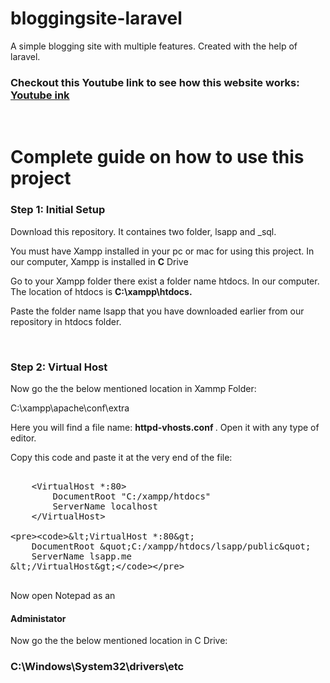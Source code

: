 # bloggingsite-laravel
A simple blogging site with multiple features. Created with the help of laravel.

<h3>Checkout this Youtube link to see how this website works: <a target="_blank" href="https://youtu.be/sK1_79e5gNo">Youtube ink</a></h3>
  
  <br>

  <h1>Complete guide on how to use this project</h1>
  <h3>Step 1: Initial Setup</h3>
  <p>Download this repository. It containes two folder, lsapp and _sql.</p>
  <p>You must have Xampp installed in your pc or mac for using this project. In our computer, Xampp is installed in <strong>C</strong> Drive </p>
  <p>Go to your Xampp folder there exist a folder name htdocs. In our computer. The location of htdocs is <strong> C:\xampp\htdocs.</strong></p>
  <p>Paste the folder name lsapp that you have downloaded earlier from our repository in htdocs folder.</p>
  <br>
  <h3>Step 2: Virtual Host</h3>
  <p>Now go the the below mentioned location in Xammp Folder:</p>
  <p>C:\xampp\apache\conf\extra</p>
  <p>Here you will find a file name: <strong> httpd-vhosts.conf </strong>. Open it with any type of editor.</p>
  <p>Copy this code and paste it at the very end of the file:</p>
  <xmp>
    <VirtualHost *:80>
        DocumentRoot "C:/xampp/htdocs"
        ServerName localhost
    </VirtualHost>
    
    <VirtualHost *:80>
        DocumentRoot "C:/xampp/htdocs/lsapp/public"
        ServerName lsapp.me
    </VirtualHost>
  </xmp>
  
  <p>Now open Notepad as an <h4><strong>Administator</strong></h4></p>
  <p>Now go the the below mentioned location in C Drive:</p>
  <h3>C:\Windows\System32\drivers\etc</h3>
